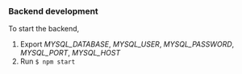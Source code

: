 ### Backend development
To start the backend, 

1. Export *MYSQL_DATABASE*, *MYSQL_USER*, *MYSQL_PASSWORD*, *MYSQL_PORT*, *MYSQL_HOST*
2. Run `$ npm start`